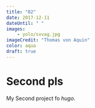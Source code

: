 ```yaml
---
title: "02"
date: 2017-12-11
dateUntil: " " 
images:
    - yolo/svvag.jpg
imageCredit: "Thomas von Aquin"
color: aqua
draft: true
---
```


# Second pls

My Second project fo *hugo*.
